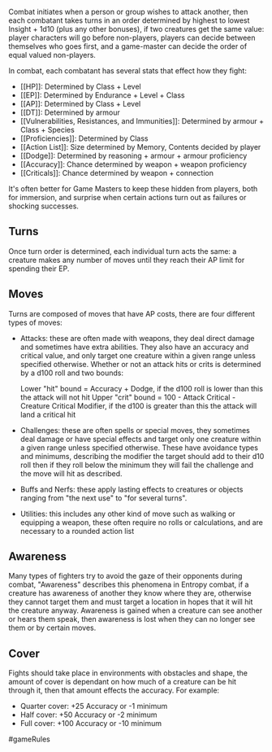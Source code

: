 Combat initiates when a person or group wishes to attack another, then each combatant takes turns in an order determined by highest to lowest Insight + 1d10 (plus any other bonuses), if two creatures get the same value: player characters will go before non-players, players can decide between themselves who goes first, and a game-master can decide the order of equal valued non-players.

In combat, each combatant has several stats that effect how they fight:
- [[HP]]: Determined by Class + Level
- [[EP]]: Determined by Endurance + Level + Class
- [[AP]]: Determined by Class + Level
- [[DT]]: Determined by armour
- [[Vulnerabilities, Resistances, and Immunities]]: Determined by armour + Class + Species
- [[Proficiencies]]: Determined by Class
- [[Action List]]: Size determined by Memory, Contents decided by player
- [[Dodge]]: Determined by reasoning + armour + armour proficiency
- [[Accuracy]]: Chance determined by weapon + weapon proficiency
- [[Criticals]]: Chance determined by weapon + connection

It's often better for Game Masters to keep these hidden from players, both for immersion, and surprise when certain actions turn out as failures or shocking successes.
## Turns

Once turn order is determined, each individual turn acts the same: a creature makes any number of moves until they reach their AP limit for spending their EP.

## Moves

Turns are composed of moves that have AP costs, there are four different types of moves:

- Attacks: these are often made with weapons, they deal direct damage and sometimes have extra abilities. They also have an accuracy and critical value, and only target one creature within a given range unless specified otherwise. Whether or not an attack hits or crits is determined by a d100 roll and two bounds:

  Lower "hit" bound = Accuracy + Dodge, if the d100 roll is lower than this the attack will not hit
  Upper "crit" bound = 100 - Attack Critical - Creature Critical Modifier, if the d100 is greater than this the attack will land a critical hit

- Challenges: these are often spells or special moves, they sometimes deal damage or have special effects and target only one creature within a given range unless specified otherwise. These have avoidance types and minimums, describing the modifier the target should add to their d10 roll then if they roll below the minimum they will fail the challenge and the move will hit as described.

- Buffs and Nerfs: these apply lasting effects to creatures or objects ranging from "the next use" to "for several turns".

- Utilities: this includes any other kind of move such as walking or equipping a weapon, these often require no rolls or calculations, and are necessary to a rounded action list

## Awareness

Many types of fighters try to avoid the gaze of their opponents during combat, "Awareness" describes this phenomena in Entropy combat, if a creature has awareness of another they know where they are, otherwise they cannot target them and must target a location in hopes that it will hit the creature anyway. Awareness is gained when a creature can see another or hears them speak, then awareness is lost when they can no longer see them or by certain moves.

## Cover

Fights should take place in environments with obstacles and shape, the amount of cover is dependant on how much of a creature can be hit through it, then that amount effects the accuracy. For example:

- Quarter cover: +25 Accuracy or -1 minimum
- Half cover: +50 Accuracy or -2 minimum
- Full cover: +100 Accuracy or -10 minimum

#gameRules